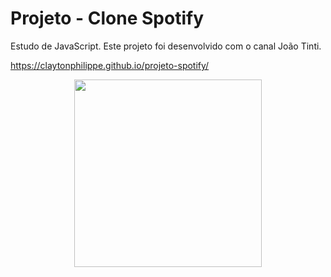 # Projeto - Clone Spotify
Estudo de JavaScript. Este projeto foi desenvolvido com o canal João Tinti.

https://claytonphilippe.github.io/projeto-spotify/


<div align="center">
<img src="https://user-images.githubusercontent.com/77082797/134605381-9f51a089-6ae1-4c9a-992b-76a35d4bdb92.png" width="300px" />
</div>
